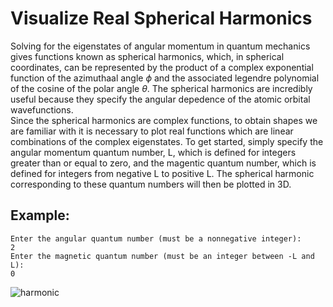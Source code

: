 # Visualize Real Spherical Harmonics
Solving for the eigenstates of angular momentum in quantum mechanics gives functions
known as spherical harmonics, which, in spherical coordinates, can be represented by
the product of a complex exponential function of the azimuthaal angle $\phi$ and the associated legendre
polynomial of the cosine of the polar angle $\theta$. The spherical harmonics are incredibly useful
because they specify the angular depedence of the atomic orbital wavefunctions.  
Since the spherical harmonics are complex functions, to obtain shapes we are familiar with
it is necessary to plot real functions which are linear combinations of the complex eigenstates.
To get started, simply specify the angular momentum quantum number, L, which is defined for integers
greater than or equal to zero, and the magentic quantum number, which is defined for integers from
negative L to positive L. The spherical harmonic corresponding to these quantum numbers will
then be plotted in 3D.
## Example:
```
Enter the angular quantum number (must be a nonnegative integer):
2
Enter the magnetic quantum number (must be an integer between -L and L):
0
```
![harmonic](https://user-images.githubusercontent.com/47088251/203673386-825f7122-2352-4812-adf6-c67ce2cb838d.jpg)
